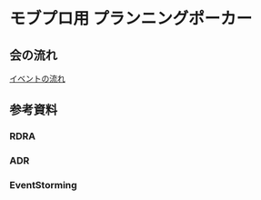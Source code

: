 # モブプロ用 プランニングポーカー


## 会の流れ

[イベントの流れ](/docs/イベントの流れ.md)

## 参考資料

### RDRA


### ADR


### EventStorming
